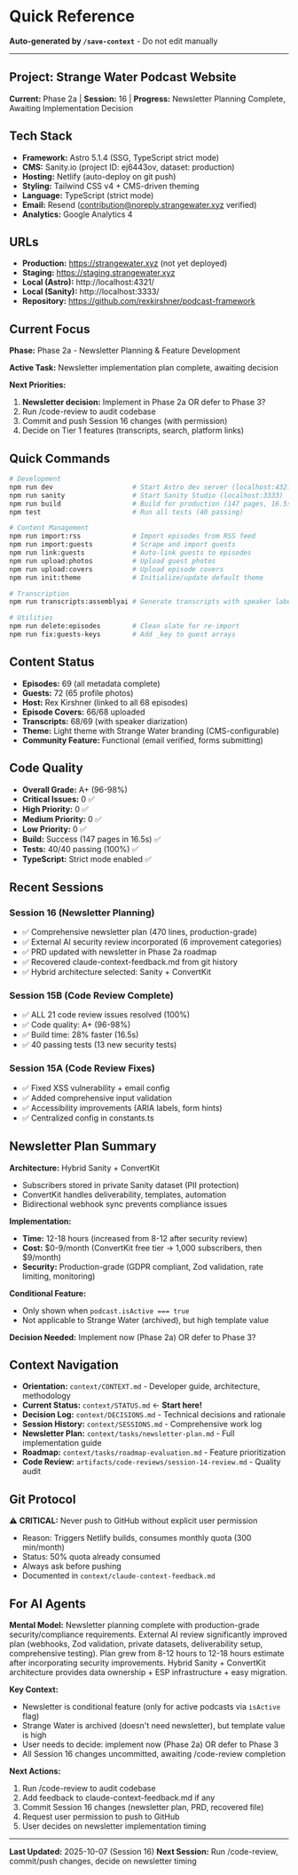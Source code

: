 # Quick Reference

**Auto-generated by `/save-context`** - Do not edit manually

---

## Project: Strange Water Podcast Website

**Current:** Phase 2a | **Session:** 16 | **Progress:** Newsletter Planning Complete, Awaiting Implementation Decision

## Tech Stack

- **Framework:** Astro 5.1.4 (SSG, TypeScript strict mode)
- **CMS:** Sanity.io (project ID: ej6443ov, dataset: production)
- **Hosting:** Netlify (auto-deploy on git push)
- **Styling:** Tailwind CSS v4 + CMS-driven theming
- **Language:** TypeScript (strict mode)
- **Email:** Resend (contribution@noreply.strangewater.xyz verified)
- **Analytics:** Google Analytics 4

## URLs

- **Production:** https://strangewater.xyz (not yet deployed)
- **Staging:** https://staging.strangewater.xyz
- **Local (Astro):** http://localhost:4321/
- **Local (Sanity):** http://localhost:3333/
- **Repository:** https://github.com/rexkirshner/podcast-framework

## Current Focus

**Phase:** Phase 2a - Newsletter Planning & Feature Development

**Active Task:** Newsletter implementation plan complete, awaiting decision

**Next Priorities:**
1. **Newsletter decision:** Implement in Phase 2a OR defer to Phase 3?
2. Run /code-review to audit codebase
3. Commit and push Session 16 changes (with permission)
4. Decide on Tier 1 features (transcripts, search, platform links)

## Quick Commands

```bash
# Development
npm run dev                    # Start Astro dev server (localhost:4321)
npm run sanity                 # Start Sanity Studio (localhost:3333)
npm run build                  # Build for production (147 pages, 16.5s)
npm test                       # Run all tests (40 passing)

# Content Management
npm run import:rss             # Import episodes from RSS feed
npm run import:guests          # Scrape and import guests
npm run link:guests            # Auto-link guests to episodes
npm run upload:photos          # Upload guest photos
npm run upload:covers          # Upload episode covers
npm run init:theme             # Initialize/update default theme

# Transcription
npm run transcripts:assemblyai # Generate transcripts with speaker labels

# Utilities
npm run delete:episodes        # Clean slate for re-import
npm run fix:guests-keys        # Add _key to guest arrays
```

## Content Status

- **Episodes:** 69 (all metadata complete)
- **Guests:** 72 (65 profile photos)
- **Host:** Rex Kirshner (linked to all 68 episodes)
- **Episode Covers:** 66/68 uploaded
- **Transcripts:** 68/69 (with speaker diarization)
- **Theme:** Light theme with Strange Water branding (CMS-configurable)
- **Community Feature:** Functional (email verified, forms submitting)

## Code Quality

- **Overall Grade:** A+ (96-98%)
- **Critical Issues:** 0 ✅
- **High Priority:** 0 ✅
- **Medium Priority:** 0 ✅
- **Low Priority:** 0 ✅
- **Build:** Success (147 pages in 16.5s) ✅
- **Tests:** 40/40 passing (100%) ✅
- **TypeScript:** Strict mode enabled ✅

## Recent Sessions

### Session 16 (Newsletter Planning)
- ✅ Comprehensive newsletter plan (470 lines, production-grade)
- ✅ External AI security review incorporated (6 improvement categories)
- ✅ PRD updated with newsletter in Phase 2a roadmap
- ✅ Recovered claude-context-feedback.md from git history
- ✅ Hybrid architecture selected: Sanity + ConvertKit

### Session 15B (Code Review Complete)
- ✅ ALL 21 code review issues resolved (100%)
- ✅ Code quality: A+ (96-98%)
- ✅ Build time: 28% faster (16.5s)
- ✅ 40 passing tests (13 new security tests)

### Session 15A (Code Review Fixes)
- ✅ Fixed XSS vulnerability + email config
- ✅ Added comprehensive input validation
- ✅ Accessibility improvements (ARIA labels, form hints)
- ✅ Centralized config in constants.ts

## Newsletter Plan Summary

**Architecture:** Hybrid Sanity + ConvertKit
- Subscribers stored in private Sanity dataset (PII protection)
- ConvertKit handles deliverability, templates, automation
- Bidirectional webhook sync prevents compliance issues

**Implementation:**
- **Time:** 12-18 hours (increased from 8-12 after security review)
- **Cost:** $0-9/month (ConvertKit free tier → 1,000 subscribers, then $9/month)
- **Security:** Production-grade (GDPR compliant, Zod validation, rate limiting, monitoring)

**Conditional Feature:**
- Only shown when `podcast.isActive === true`
- Not applicable to Strange Water (archived), but high template value

**Decision Needed:** Implement now (Phase 2a) OR defer to Phase 3?

## Context Navigation

- **Orientation:** `context/CONTEXT.md` - Developer guide, architecture, methodology
- **Current Status:** `context/STATUS.md` ← **Start here!**
- **Decision Log:** `context/DECISIONS.md` - Technical decisions and rationale
- **Session History:** `context/SESSIONS.md` - Comprehensive work log
- **Newsletter Plan:** `context/tasks/newsletter-plan.md` - Full implementation guide
- **Roadmap:** `context/tasks/roadmap-evaluation.md` - Feature prioritization
- **Code Review:** `artifacts/code-reviews/session-14-review.md` - Quality audit

## Git Protocol

⚠️ **CRITICAL:** Never push to GitHub without explicit user permission
- Reason: Triggers Netlify builds, consumes monthly quota (300 min/month)
- Status: 50% quota already consumed
- Always ask before pushing
- Documented in `context/claude-context-feedback.md`

## For AI Agents

**Mental Model:** Newsletter planning complete with production-grade security/compliance requirements. External AI review significantly improved plan (webhooks, Zod validation, private datasets, deliverability setup, comprehensive testing). Plan grew from 8-12 hours to 12-18 hours estimate after incorporating security improvements. Hybrid Sanity + ConvertKit architecture provides data ownership + ESP infrastructure + easy migration.

**Key Context:**
- Newsletter is conditional feature (only for active podcasts via `isActive` flag)
- Strange Water is archived (doesn't need newsletter), but template value is high
- User needs to decide: implement now (Phase 2a) OR defer to Phase 3
- All Session 16 changes uncommitted, awaiting /code-review completion

**Next Actions:**
1. Run /code-review to audit codebase
2. Add feedback to claude-context-feedback.md if any
3. Commit Session 16 changes (newsletter plan, PRD, recovered file)
4. Request user permission to push to GitHub
5. User decides on newsletter implementation timing

---

**Last Updated:** 2025-10-07 (Session 16)
**Next Session:** Run /code-review, commit/push changes, decide on newsletter timing
